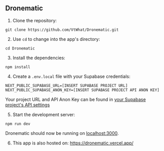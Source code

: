 ## Dronematic

1. Clone the repository:
```
git clone https://github.com/VtWhat/Dronematic.git
```

2. Use `cd` to change into the app's directory:
```
cd Dronematic
```

3. Install the dependencies:
```
npm install
```

4. Create a `.env.local` file with your Supabase credentials:

```
NEXT_PUBLIC_SUPABASE_URL=[INSERT SUPABASE PROJECT URL]
NEXT_PUBLIC_SUPABASE_ANON_KEY=[INSERT SUPABASE PROJECT API ANON KEY]
```

Your project URL and API Anon Key can be found in [your Supabase project's API settings](https://app.supabase.com/project/_/settings/api)

5. Start the development server:
```
npm run dev
```

Dronematic should now be running on [localhost:3000](http://localhost:3000/).

6. This app is also hosted on:
https://dronematic.vercel.app/